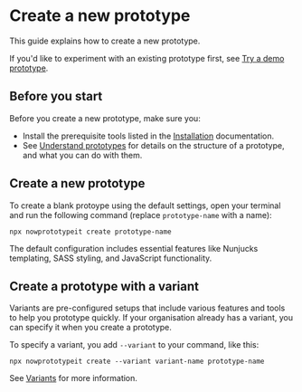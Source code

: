 # Create a new prototype

This guide explains how to create a new prototype. 

If you'd like to experiment with an existing prototype first, see [Try a demo prototype](/try-demo-prototype).

## Before you start

Before you create a new prototype, make sure you:

* Install the prerequisite tools listed in the [Installation](/installation) documentation.
* See [Understand prototypes](/variants/understand-prototypes) for details on the structure of a prototype, and what you can do with them.
<!--anything else?-->

## Create a new prototype

To create a blank protoype using the default settings, open your terminal and run the following command (replace `prototype-name` with a name):

```
npx nowprototypeit create prototype-name
```

The default configuration includes essential features like Nunjucks templating, SASS styling, and JavaScript functionality.

## Create a prototype with a variant

Variants are pre-configured setups that include various features and tools to help you prototype quickly. If your organisation  already has a variant, you can specify it when you create a prototype. 

To specify a variant, you add `--variant` to your command, like this:

```
npx nowprototypeit create --variant variant-name prototype-name
```

See [Variants](/variants) for more information.